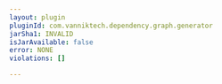 ```yaml
---
layout: plugin
pluginId: com.vanniktech.dependency.graph.generator
jarSha1: INVALID
isJarAvailable: false
error: NONE
violations: []

---
```


